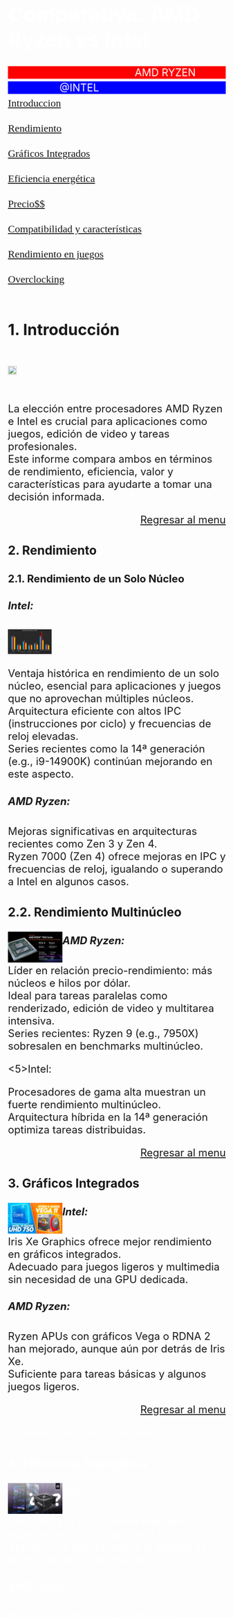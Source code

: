 <html>
<head><title> Ryzen o Intel</title></head>

<body background="FONDO.jpg" link="blue" alink="cyan" vlink="red">
<font size=5 color="white">
<center><embed src="C:\Users\Imjus\OneDrive\Imágenes\Pagina HTML\Syn Cole - Feel Good _ Future House _ NCS - Copyright Free Music (320).mp3"  autostart="true"></center>

<h1>Comparativa: AMD Ryzen vs Intel</h1>
 <marquee direction="left" bgcolor="red">AMD RYZEN</marquee>
 <marquee direction="right" bgcolor="Blue">@INTEL</marquee>
<a name=menu>
<font face=Cooper><a href=#Introduccion>Introduccion </font></a><br><br>
<font face=Cooper><a href=#Rendimiento>Rendimiento </font></a><br><br>
<font face=Cooper><a href=#Gráficos integrados>Gráficos Integrados </font></a><br><br>
<font face=Cooper><a href=#Eficiencia Energética>Eficiencia energética </font></a><br><br>
<font face=Cooper><a href=#Precio y valor>Precio$$ </font></a><br><br>
<font face=Cooper><a href=#Compatibilidad y características>Compatibilidad y características </font></a><br><br>
<font face=Cooper><a href=#Rendimiento en juegos>Rendimiento en juegos </font></a><br><br>
<font face=Cooper><a href=#Overcloking>Overclocking </font></a><br><br>


<a name=Introduccion>

<h2>1. Introducción</h2><br>
<img src="C:\Users\Imjus\OneDrive\Imágenes\Pagina HTML\Pc.png.jpg" align=left width=20% height=20%><br><br><br>
La elección entre procesadores AMD Ryzen e Intel es crucial para aplicaciones como juegos, edición de video y tareas profesionales.<br>
Este informe compara ambos en términos de rendimiento, eficiencia, valor y características para ayudarte a tomar una decisión informada.<br>
<p align=right><a href=#menu>Regresar al menu</a></p>
<a name=Rendimiento>

<h3>2. Rendimiento</h3>

<h4>2.1. Rendimiento de un Solo Núcleo</h4>

<h5>Intel:</h5>

<img src="rendimiento.png" align=left width=20% height=35%><br><br><br>Ventaja histórica en rendimiento de un solo núcleo, esencial para aplicaciones y juegos que no aprovechan múltiples núcleos.<br>
Arquitectura eficiente con altos IPC (instrucciones por ciclo) y frecuencias de reloj elevadas.<br>
Series recientes como la 14ª generación (e.g., i9-14900K) continúan mejorando en este aspecto.<br>
<h5>AMD Ryzen:</h5>

Mejoras significativas en arquitecturas recientes como Zen 3 y Zen 4.<br>
Ryzen 7000 (Zen 4) ofrece mejoras en IPC y frecuencias de reloj, igualando o superando a Intel en algunos casos.<br>


<h3>2.2. Rendimiento Multinúcleo</h3>
<img src="Rem.jpg" align=left width=25% height=25%>
<h5>AMD Ryzen:</h5>

Líder en relación precio-rendimiento: más núcleos e hilos por dólar.<br>
Ideal para tareas paralelas como renderizado, edición de video y multitarea intensiva.<br>
Series recientes: Ryzen 9 (e.g., 7950X) sobresalen en benchmarks multinúcleo.<br>

<5>Intel:</h5>

Procesadores de gama alta muestran un fuerte rendimiento multinúcleo.<br>
Arquitectura híbrida en la 14ª generación optimiza tareas distribuidas.<br>

<p align=right><a href=#menu>Regresar al menu</a></p>

<a name=Gráficos integrados>

<h3>3. Gráficos Integrados</h3>
<img src="graficos integrados.jpg" align=left width=25% height=25%>
<h5>Intel:</h5>

Iris Xe Graphics ofrece mejor rendimiento en gráficos integrados.<br>
Adecuado para juegos ligeros y multimedia sin necesidad de una GPU dedicada.<br>

<h5>AMD Ryzen:</h5>

Ryzen APUs con gráficos Vega o RDNA 2 han mejorado, aunque aún por detrás de Iris Xe.<br>
Suficiente para tareas básicas y algunos juegos ligeros.<br>

<p align=right><a href=#menu>Regresar al menu</a></p>

<a name=Eficiencia Enérgetica>

<h3>4. Eficiencia Energética</h3>
<img src="fuente.jpg" align=left width=25% height=30%>
<h5>Intel:</h5>

Conocido por su eficiencia energética, especialmente en dispositivos portátiles.<br>
Arquitectura híbrida mejora la gestión de energía en la 14ª generación.<br>

<h5>AMD Ryzen:</h5>

Mejoras significativas en eficiencia energética con arquitecturas Zen 3 y Zen 4.<br>
Aún detrás de Intel en escenarios de bajo consumo, especialmente en laptops.<br>

<p align=right><a href=#menu>Regresar al menu</a></p>

<a name=Precio y valor>

<h3>5. Precio y Valor</h3>

<h5>AMD Ryzen:</h5>

Mejor relación precio-rendimiento: más núcleos e hilos a precios equivalentes.<br>
Series Ryzen 5 y Ryzen 7 son atractivas por su valor en el segmento medio.<br>

<a href="https://www.amazon.com.mx/AMD-Procesador-Ryzen-5700X-Socket-AM4-3-40GHz/dp/B09VCHQHZ6/ref=sr_1_1?crid=22KBX3LS396XT&dib=eyJ2IjoiMSJ9.WuFibZ6VO-2kXCjiySlaLt96IhPMon8QemytTs4JFp8pQ7ASh6R3tteTF_72hSkklqeoU6AdA0CUheYSJj067eY11OL8h-O3E22c9hkBqvIQ15qbHFhUPSgIhNGuxmZL8FYWZl89JCNUCGg-HdXvK2zmfc3PN2mGGoz3RMJJBfVVhAsnXOkZJixdIK2-qPm2cEnw1Ipp18LieAWARVealredzmuug9roF3Bn96-6bfJu5DATfgavaUqc_GUHyRwA9rj8phsZ5rz9pjKmfdm_lCnT53HAdju5zzCV5L4oOCI.rj0fvDiu5Ab8jmHVOAmIwLsGRtG0MA1j1LitaWndpbE&dib_tag=se&keywords=ryzen%2B7%2B5700x&qid=1717816171&s=electronics&sprefix=ryzen%2B7%2Celectronics%2C276&sr=1-1&ufe=app_do%3Aamzn1.fos.242f5c11-6cfd-40d6-91f6-be3d1974080c&th=1" target="_black"> AMD RYZEN 7 </a><br>
<a href="https://www.amazon.com.mx/AMD-Procesador-RyzenTM-5600G-Socket-AM4-3-90GHz/dp/B092L9GF5N/ref=sr_1_1?__mk_es_MX=%C3%85M%C3%85%C5%BD%C3%95%C3%91&crid=39ABWAQHS4O1&dib=eyJ2IjoiMSJ9.-VxSOVUvjiTsPYFMf0PNCyKEK2N_P4Ikl9xwnRvGxxLH7aPMLqhFuprKRX9McU8bxHFYBQCN7YgxAaSTFH2xllhmWATWN6jFeSrGabx5NJBrzjVVnNJtS6pzcuMv8j7SrWdz65BrNNHO1PJlndwWgYZH_C1QK0yzpfUPlmnC6DwpB1rMjLLckS_oy8wHIZLOuzH2CmhpBz3nGDgyAVjv1DWjFow6Txfij6v-sPbkyzMqeBwQv6YJlbdkXzMOW1fzSXB3A4HwPLOv3xH2mCGymTrdXgksIyKaL1op94xnGZg.kM25XOypWofn4TIy58cfEThPxYcB41aotDXRci0eQkM&dib_tag=se&keywords=ryzen%2B5&qid=1717816261&s=electronics&sprefix=ryzen%2B%2Celectronics%2C148&sr=1-1&ufe=app_do%3Aamzn1.fos.a9e70178-7411-4f75-8d83-e6796a165895&th=1" target="_black"> AMD RYZEN 5 </a><br>
<h5>Intel:</h5>

Suele tener un precio más alto a niveles de rendimiento equivalentes.<br>
Gráficos integrados y características premium pueden justificar el precio adicional.<br>

<a href="https://www.amazon.com.mx/Intel-Core-i5-10400-Procesador-BX8070110400/dp/B086MN38Q2/ref=sr_1_3?__mk_es_MX=%C3%85M%C3%85%C5%BD%C3%95%C3%91&crid=3J42SQ9TC3DIC&dib=eyJ2IjoiMSJ9.7iBYOE6Gg_gc8Bx93RkFoG-Ut3ucGfVFrg9zC8FGcgboc1hdsmxsSIDdD4oPD5TOp2QBAnuYVhF30wRQDLItbBRcBvOF6qt9dZvauydxrCY8VGOJDf-h1ZnwiSpW8ovr-7HZRCN0ZZDaz5Tn1EV-7pTtzujIG1O5vvmuhUrhZiBbJUYhcFXI1QusO7Hq2zsCq4u7Xf27LAoqvnDAYDTNTxSp71zvcbd7ilojwTWRVcz2KoTuYRxzaFviv47egxCD6sPqyE6uPb8TqXbd-hjHLCupNiD7WXjwAangagKzZ-8.ZZeEks04SANY07yumM-CNBb_jn1sbzVkUtLwRAupKlc&dib_tag=se&keywords=i5%2B10400f&qid=1717816304&s=electronics&sprefix=i5%2B10400f%2Celectronics%2C144&sr=1-3&ufe=app_do%3Aamzn1.fos.242f5c11-6cfd-40d6-91f6-be3d1974080c&th=1" target="_black"> Intel I5 10th </a><br>

<a href="https://www.amazon.com.mx/Intel-Celeron-G6900-Procesador-n%C3%BAcleos/dp/B09Q8L8MDQ/ref=sr_1_3?__mk_es_MX=%C3%85M%C3%85%C5%BD%C3%95%C3%91&crid=E45E20M9UPAU&dib=eyJ2IjoiMSJ9.tfyz9kEWgE33Hh8Ac_75dmH8BdfS5L2DfJhCRt5CAQdmZCc5DPgEBIFVswVtEFZ9dx3Y4Hadb4lwKtsRlgznBF2vWKI5nl2qiYugwieo4-QSNQRHFkR1DEiMvLhXxJpksKKr0PIH3VamxwPkJbJMk7L1z2t8XSj1M6TrXdmI7JjIBXd9bznvuXYiq2zoqMIS8T7rw225fuAXRA9N7e8sZAVcmjjzc4K0-jZKIVzviztQMJebAdSGKQOFsg9lDiWtKyxpmAktYbRf-5GghyyIn2lq0LMRjzCeoRT6x2I_L4g.iWpdYgp0WxLOhTzIQgf3l5KVtK4ukayFRia9Ujj2v3o&dib_tag=se&keywords=intel+celeron&qid=1717816427&s=electronics&sprefix=intel+celeron%2Celectronics%2C190&sr=1-3&ufe=app_do%3Aamzn1.fos.242f5c11-6cfd-40d6-91f6-be3d1974080c" target="_black"> Intel Celeron </a><br>

<a href="https://www.amazon.com.mx/Intel-Procesador-Pentium-n%C3%BAcleos-LGA1200/dp/B086MHSH2Z/ref=sr_1_1?crid=3JEHBSZL4KAM6&dib=eyJ2IjoiMSJ9.Gy5uIEKOs9b2BrflAnwMZlCMQBv5L80pqS1mlR2tT7fUywk9Ioruxx4pYNaJikHDMbRsJgUxRdWeiC6x4qm_4RcgEXQqFnqeBeYDls0P0_ZVzVRtJs-nBwpOXmI8v_gO-fssQk2pQlqD1RDVpqH0-Twj4tlFBCXYhRJxOmNFRnuxY72YCcZxPdyOUthr9zl-c85qBSfTfPwzJ6a0-rSNIYyxS6noPZcF7DvEaw3AkMVOYVUlOUYwsI7c6gd69OFU78eGolCTqUmYLDZgFiwBbgqTfcl7jH8AhuymcvJcWxk.mMmjIOq7Q81HWrCLqrDf3xkNsIur5f_Qx_vXqwWCMAk&dib_tag=se&keywords=intel+pentium+gold&qid=1717816404&s=electronics&sprefix=intel+pen%2Celectronics%2C146&sr=1-1&ufe=app_do%3Aamzn1.fos.628a2120-cf12-4882-b7cf-30e681beb181" target="_black"> Intel Pentium </a><br>

<p align=right><a href=#menu>Regresar al menu</a></p>

<a name=Compatibilidad y Características>

<h3>6. Compatibilidad y Características</h3>
<img src="socket.jpg" align=left width=25% height=30%>
<h5>Intel:</h5>

Adopción rápida de nuevas tecnologías como Thunderbolt y PCIe 5.0.<br>
Socket LGA 1700 y chipsets de la serie 600 y 700 soportan características avanzadas.<br>

<h5>AMD Ryzen:</h5>

Uso del socket AM5, con buena compatibilidad hacia atrás con AM4.<br>
Soporte a largo plazo facilita actualizaciones.<br>

<p align=right><a href=#menu>Regresar al menu</a></p>

<a name=Rendimiento en Juegos>

<h3>7. Rendimiento en Juegos</h3>

<h5>Intel:</h5>

Rendimiento ligeramente superior en juegos debido a velocidades de reloj más altas y optimizaciones.<br>
Optimización por parte de desarrolladores que a menudo favorece a Intel.<br>
<img src="juegos.jpg" align=center width=25% height=30%>

<h5>AMD Ryzen:</h5>

Mejoras en arquitecturas Zen 3 y Zen 4 han reducido la brecha, haciendo a Ryzen competitivo para juegos.<br>
Excelente relación precio-rendimiento en configuraciones de juegos de gama media y alta.<br>

<p align=right><a href=#menu>Regresar al menu</a></p>

<a name=Overcloking>

<h3>8. Overclocking</h3>

<h5>Intel:</h5>

Facilidad con CPUs de la serie "K" que están desbloqueados.<br>
Potencial para alcanzar frecuencias elevadas con refrigeración adecuada.<br>

<h5>AMD Ryzen:</h5>

Soporta overclocking, aunque puede requerir más ajustes manuales.<br>
Ryzen Master y otros softwares han simplificado el proceso.<br>

<p align=right><a href=#menu>Regresar al menu</a></p>

<h3>9. Conclusión</h3>

<h5>AMD Ryzen:</h5>

Pros: Excelente relación precio-rendimiento, fuerte en rendimiento multinúcleo, buen soporte de actualización.<br>
Contras: Gráficos integrados más débiles, menor eficiencia energética en portátiles comparado con Intel.<br>

<h5>Intel:</h5>

Pros: Mejor rendimiento de un solo núcleo, gráficos integrados más potentes, eficiencia energética superior en laptops.<br>
Contras: Menor valor en términos de núcleos e hilos por dólar, menor cantidad de núcleos/hilos a precios similares en algunas gamas.<br>

<h3>Recomendación:</h3>

Para juegos y tareas ligeras: Intel ofrece ventajas en rendimiento de un solo núcleo y gráficos integrados.<br>
Para tareas intensivas y multitarea: AMD Ryzen es preferible por su mejor rendimiento multinúcleo y valor general.<br>
<p align=right><a href=#menu>Regresar al menu</a></p>

<center><embed src="C:\Users\Imjus\OneDrive\Imágenes\Pagina HTML\RYZEN VS INTEL_ Que PROCESADOR es MEJOR para GAMING en 2023.mp4" autostart="false" width=50% height=50%></center>



</body>
</html>
